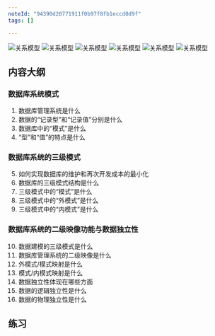 ```yaml
---
noteId: "94390d20771911f0b97f8fb1eccd0d9f"
tags: []

---
```



![关系模型](../images/ebooks/012.jpeg)
![关系模型](../images/ebooks/013.jpeg)
![关系模型](../images/ebooks/014.jpeg)
![关系模型](../images/ebooks/015.jpeg)
![关系模型](../images/ebooks/016.jpeg)
![关系模型](../images/ebooks/017.jpeg)

## 内容大纲
### 数据库系统模式
1. 数据库管理系统是什么
2. 数据的“记录型”和“记录值”分别是什么
3. 数据库中的“模式”是什么
4. “型”和“值”的特点是什么
### 数据库系统的三级模式
5. 如何实现数据库的维护和再次开发成本的最小化
6. 数据库的三级模式结构是什么
7. 三级模式中的“模式”是什么
8. 三级模式中的“外模式”是什么
9. 三级模式中的“内模式”是什么
### 数据库系统的二级映像功能与数据独立性
10. 数据建模的三级模式是什么
11. 数据库管理系统的二级映像是什么
12. 外模式/模式映射是什么
13. 模式/内模式映射是什么
14. 数据独立性体现在哪些方面
15. 数据的逻辑独立性是什么
16. 数据的物理独立性是什么


## 练习
